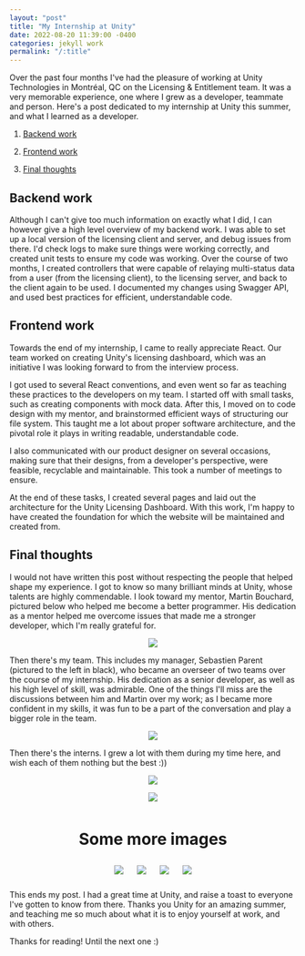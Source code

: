 ```yaml
---
layout: "post"
title: "My Internship at Unity"
date: 2022-08-20 11:39:00 -0400
categories: jekyll work
permalink: "/:title"
---
```


Over the past four months I've had the pleasure of working at Unity Technologies in Montréal, QC on the Licensing & Entitlement team. It was a very memorable experience, one where I grew as a developer, teammate and person. Here's a post dedicated to my internship at Unity this summer, and what I learned as a developer.

1. [Backend work](#backend-work)

2. [Frontend work](#frontend-work)

3. [Final thoughts](#final-thoughts)

## Backend work

Although I can't give too much information on exactly what I did, I can however give a high level overview of my backend work. I was able to set up a local version of the licensing client and server, and debug issues from there. I'd check logs to make sure things were working correctly, and created unit tests to ensure my code was working. Over the course of two months, I created controllers that were capable of relaying multi-status data from a user (from the licensing client), to the licensing server, and back to the client again to be used. I documented my changes using Swagger API, and used best practices for efficient, understandable code.

## Frontend work

Towards the end of my internship, I came to really appreciate React. Our team worked on creating Unity's licensing dashboard, which was an initiative I was looking forward to from the interview process.

I got used to several React conventions, and even went so far as teaching these practices to the developers on my team. I started off with small tasks, such as creating components with mock data. After this, I moved on to code design with my mentor, and brainstormed efficient ways of structuring our file system. This taught me a lot about proper software architecture, and the pivotal role it plays in writing readable, understandable code.

I also communicated with our product designer on several occasions, making sure that their designs, from a developer's perspective, were feasible, recyclable and maintainable. This took a number of meetings to ensure.

At the end of these tasks, I created several pages and laid out the architecture for the Unity Licensing Dashboard. With this work, I'm happy to have created the foundation for which the website will be maintained and created from.

## Final thoughts

I would not have written this post without respecting the people that helped shape my experience. I got to know so many brilliant minds at Unity, whose talents are highly commendable. I look toward my mentor, Martin Bouchard, pictured below who helped me become a better programmer. His dedication as a mentor helped me overcome issues that made me a stronger developer, which I'm really grateful for.

<p align="center">
    <img src ="../images/unity/martin.jpg" style="max-width: 300px" />
</p>

Then there's my team. This includes my manager, Sebastien Parent (pictured to the left in black), who became an overseer of two teams over the course of my internship. His dedication as a senior developer, as well as his high level of skill, was admirable. One of the things I'll miss are the discussions between him and Martin over my work; as I became more confident in my skills, it was fun to be a part of the conversation and play a bigger role in the team.

<p align="center">
    <img src ="../images/unity/team.jpeg" style="max-width: 500px" />
</p>

Then there's the interns. I grew a lot with them during my time here, and wish each of them nothing but the best :))

<p align="center">
    <img src ="../images/unity/ricky-me-eric.jpeg" style="max-width: 500px" />
</p>

<p align="center">
    <img src ="../images/unity/interns.jpeg" style="max-width: 500px; padding-bottom: 10px;" />
</p>

<h1 align="center">Some more images</h1>

<p align="center" >
    <img src ="../images/unity/team-bbq-2.jpg" style="max-width: 500px; padding:10px;" />
    <img src ="../images/unity/team-bbq-3.jpg" style="max-width: 500px; padding:10px;" />
    <img src ="../images/unity/hersh-me.jpg" style="max-width: 500px; padding:10px;" />
    <img src ="../images/unity/interns-bbq.jpg" style="max-width: 500px; padding:10px;" />
</p>

This ends my post. I had a great time at Unity, and raise a toast to everyone I've gotten to know from there. Thanks you Unity for an amazing summer, and teaching me so much about what it is to enjoy yourself at work, and with others.

Thanks for reading! Until the next one :)
